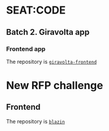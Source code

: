 # SEAT:CODE
## Batch 2. Giravolta app
### Frontend app
The repository is [`giravolta-frontend`](https://github.com/innoit-es/giravolta-frontend)

# New RFP challenge
## Frontend
The repository is [`blazin`](https://github.com/innoit-es/blazin)
